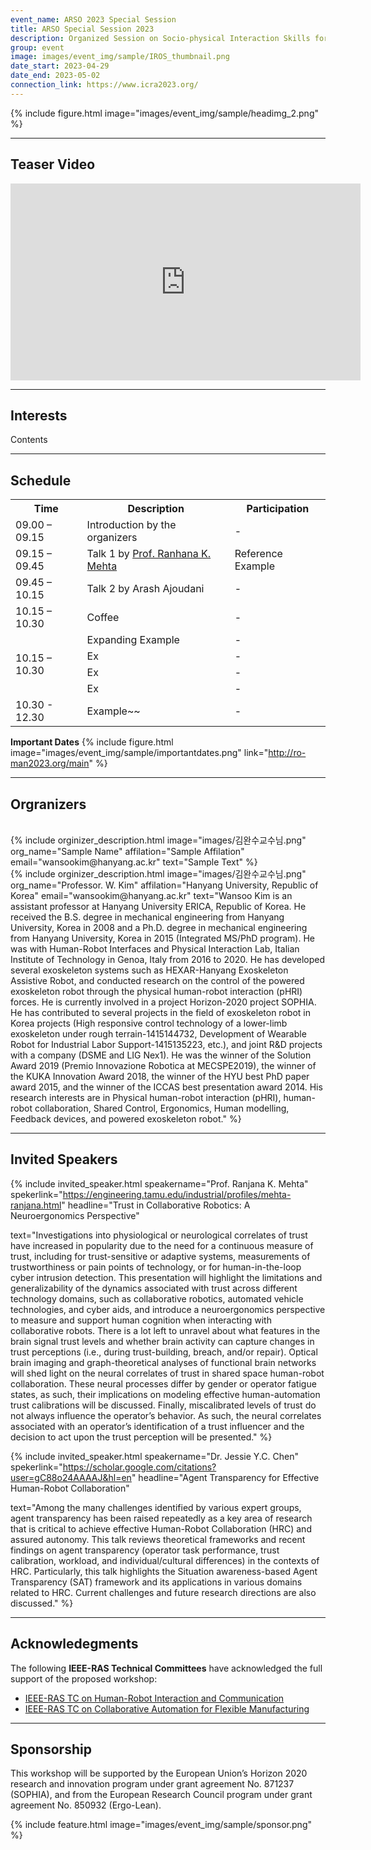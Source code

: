 ```yaml
---
event_name: ARSO 2023 Special Session
title: ARSO Special Session 2023
description: Organized Session on Socio-physical Interaction Skills for Cooperative Human-Robot Systems in Agile Production
group: event
image: images/event_img/sample/IROS_thumbnail.png
date_start: 2023-04-29
date_end: 2023-05-02
connection_link: https://www.icra2023.org/
---
```


{%
  include figure.html
  image="images/event_img/sample/headimg_2.png"
%}





***
## <i class="fas fa-play-circle"></i>**Teaser Video**

<!-- Extract the html code from Youtube "share","퍼가기" -->
<iframe width="560" height="315" src="https://www.youtube.com/embed/EjHqnF74KZg" title="YouTube video player" frameborder="0" allow="accelerometer; autoplay; clipboard-write; encrypted-media; gyroscope; picture-in-picture; web-share" allowfullscreen></iframe>

***

## <i class="fas fa-lightbulb"></i> **Interests**

Contents

***
## <i class="fas fa-calendar-alt"></i> **Schedule**

<table>
  <tr>
    <th scope="col">Time</th>
    <th scope="col">Description</th>
    <th scope="col">Participation</th>
  </tr>
  <tr>
    <td >09.00 – 09.15</td>
    <td>Introduction by the organizers</td>
    <td>-</td>
  </tr>
  <tr>
    <td>09.15 – 09.45</td>
    <td>Talk 1 by <a href="https://scholar.google.com/citations?user=Khg_OvoAAAAJ&hl=en">Prof. Ranhana K. Mehta</a></td>
    <td>Reference Example</td>
  </tr>
  <tr>
    <td>09.45 – 10.15</td>
    <td>Talk 2 by Arash Ajoudani</td>
    <td>-</td>
  </tr>
  <tr>
    <td>10.15 – 10.30</td>
    <td>Coffee</td>
    <td>-</td>
  </tr>
  <tr>
    <td rowspan="4">10.15 – 10.30</td>
    <td>Expanding Example</td>
    <td>-</td>
  </tr>
  <tr>
    <td>Ex</td>
    <td>-</td>
  </tr> 
  <tr>
    <td>Ex</td>
    <td>-</td>
  </tr> 
  <tr>
    <td>Ex</td>
    <td>-</td>
  </tr> 
  <tr>
    <td>10.30 - 12.30</td>
    <td>Example~~</td>
    <td>-</td>
  </tr>

  
</table>




**Important Dates**
{%
  include figure.html
  image="images/event_img/sample/importantdates.png"
  link="http://ro-man2023.org/main"
%}


***
## <i class="far fa-grin"></i> **Orgranizers**



<br>
{%
  include orginizer_description.html
  image="images/김완수교수님.png"
  org_name="Sample Name"
  affilation="Sample Affilation"
  email="wansookim@hanyang.ac.kr"
  text="Sample Text"
%}

<br>
{%
  include orginizer_description.html
  image="images/김완수교수님.png"
  org_name="Professor. W. Kim"
  affilation="Hanyang University, Republic of Korea"
  email="wansookim@hanyang.ac.kr"
  text="Wansoo Kim is an assistant professor at Hanyang University ERICA, Republic of Korea. He received the B.S. degree in mechanical engineering from Hanyang University, Korea in 2008 and a Ph.D. degree in mechanical engineering from Hanyang University, Korea in 2015 (Integrated MS/PhD program). He was with Human-Robot Interfaces and Physical Interaction Lab, Italian Institute of Technology in Genoa, Italy from 2016 to 2020. He has developed several exoskeleton systems such as HEXAR-Hanyang Exoskeleton Assistive Robot, and conducted research on the control of the powered exoskeleton robot through the physical human-robot interaction (pHRI) forces. He is currently involved in a project Horizon-2020 project SOPHIA. He has contributed to several projects in the field of exoskeleton robot in Korea projects (High responsive control technology of a lower-limb exoskeleton under rough terrain-1415144732, Development of Wearable Robot for Industrial Labor Support-1415135223, etc.), and joint R&D projects with a company (DSME and LIG Nex1). He was the winner of the Solution Award 2019 (Premio Innovazione Robotica at MECSPE2019), the winner of the KUKA Innovation Award 2018, the winner of the HYU best PhD paper award 2015, and the winner of the ICCAS best presentation award 2014. His research interests are in Physical human-robot interaction (pHRI), human-robot collaboration, Shared Control, Ergonomics, Human modelling, Feedback devices, and powered exoskeleton robot."
%}









***
## <i class="fas fa-microphone-alt"></i> **Invited Speakers**

{%
  include invited_speaker.html
  speakername="Prof. Ranjana K. Mehta"
  spekerlink="https://engineering.tamu.edu/industrial/profiles/mehta-ranjana.html"
  headline="Trust in Collaborative Robotics: A Neuroergonomics Perspective"

  text="Investigations into physiological or neurological correlates of trust have increased in popularity due to the need for a continuous measure of trust, including for trust-sensitive or adaptive systems, measurements of trustworthiness or pain points of technology, or for human-in-the-loop cyber intrusion detection. This presentation will highlight the limitations and generalizability of the dynamics associated with trust across different technology domains, such as collaborative robotics, automated vehicle technologies, and cyber aids, and introduce a neuroergonomics perspective to measure and support human cognition when interacting with collaborative robots. There is a lot left to unravel about what features in the brain signal trust levels and whether brain activity can capture changes in trust perceptions (i.e., during trust-building, breach, and/or repair). Optical brain imaging and graph-theoretical analyses of functional brain networks will shed light on the neural correlates of trust in shared space human-robot collaboration. These neural processes differ by gender or operator fatigue states, as such, their implications on modeling effective human-automation trust calibrations will be discussed. Finally, miscalibrated levels of trust do not always influence the operator’s behavior. As such, the neural correlates associated with an operator’s identification of a trust influencer and the decision to act upon the trust perception will be presented."
%}



{%
  include invited_speaker.html
  speakername="Dr. Jessie Y.C. Chen"
  spekerlink="https://scholar.google.com/citations?user=gC88o24AAAAJ&hl=en"
  headline="Agent Transparency for Effective Human-Robot Collaboration"

  text="Among the many challenges identified by various expert groups, agent transparency has been raised repeatedly as a key area of research that is critical to achieve effective Human-Robot Collaboration (HRC) and assured autonomy. This talk reviews theoretical frameworks and recent findings on agent transparency (operator task performance, trust calibration, workload, and individual/cultural differences) in the contexts of HRC. Particularly, this talk highlights the Situation awareness-based Agent Transparency (SAT) framework and its applications in various domains related to HRC. Current challenges and future research directions are also discussed."
%}




***
## <i class="fas fa-edit"></i> **Acknowledegments**

The following **IEEE-RAS Technical Committees** have acknowledged the full support of the proposed workshop:   
- [IEEE-RAS TC on Human-Robot Interaction and Communication](https://www.ieee-ras.org/human-robot-interaction-coordination)
- [IEEE-RAS TC on Collaborative Automation for Flexible Manufacturing](https://www.ieee-ras.org/collaborative-automation-for-flexible-manufacturing)


***

## <i class="fas fa-money-bill-wave-alt"></i> **Sponsorship**


This workshop will be supported by the European Union’s Horizon 2020 research and innovation program under grant agreement No. 871237 (SOPHIA), and from the European Research Council program under grant agreement No. 850932 (Ergo-Lean).


{%
  include feature.html
  image="images/event_img/sample/sponsor.png"
%}
